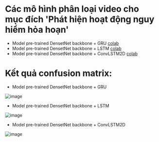 # Các mô hình phân loại video cho mục đích 'Phát hiện hoạt động nguy hiểm hỏa hoạn'

- Model pre-trained DensetNet backbone + GRU [colab](https://colab.research.google.com/drive/1Kz1t4e-xX2dJ2ygvLxKABOvbNVqrdsR3?usp=sharing)
- Model pre-trained DensetNet backbone + LSTM [colab](https://colab.research.google.com/drive/1Kz1t4e-xX2dJ2ygvLxKABOvbNVqrdsR3?usp=sharing)
- Model pre-trained DensetNet backbone + ConvLSTM2D [colab](https://colab.research.google.com/drive/1TcQt_RPoz9MYOv0yR11MlbIwKnURoGOP?usp=sharing)

# Kết quả confusion matrix:
- Model pre-trained DensetNet backbone + GRU

![image](https://github.com/user-attachments/assets/20a20c48-ad98-435e-9600-42a6b83061db)

- Model pre-trained DensetNet backbone + LSTM

![image](https://github.com/user-attachments/assets/f61a1a44-d122-4efa-b2a8-83f4a544855e)

- Model pre-trained DensetNet backbone + ConvLSTM2D

![image](https://github.com/user-attachments/assets/8ebfce5d-db1b-4569-8af9-56fb9917ede1)

